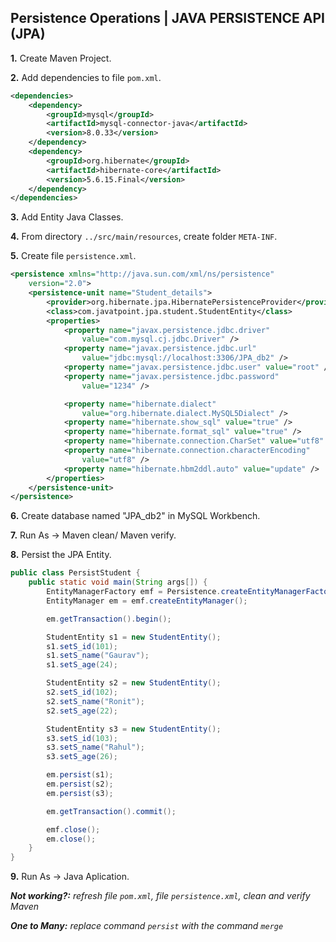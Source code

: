 <h2>Persistence Operations | JAVA PERSISTENCE API (JPA)</h2>

**1.** Create Maven Project.

**2.** Add dependencies to file `pom.xml`.

```xml
<dependencies>
    <dependency>
        <groupId>mysql</groupId>
        <artifactId>mysql-connector-java</artifactId>
        <version>8.0.33</version>
    </dependency>
    <dependency>
        <groupId>org.hibernate</groupId>
        <artifactId>hibernate-core</artifactId>
        <version>5.6.15.Final</version>
    </dependency>
</dependencies>
```

**3.** Add Entity Java Classes.

**4.** From directory `../src/main/resources`, create folder `META-INF`.

**5.** Create file `persistence.xml`.

```xml
<persistence xmlns="http://java.sun.com/xml/ns/persistence"
	version="2.0">
	<persistence-unit name="Student_details">
		<provider>org.hibernate.jpa.HibernatePersistenceProvider</provider>
		<class>com.javatpoint.jpa.student.StudentEntity</class>
		<properties>
			<property name="javax.persistence.jdbc.driver"
				value="com.mysql.cj.jdbc.Driver" />
			<property name="javax.persistence.jdbc.url"
				value="jdbc:mysql://localhost:3306/JPA_db2" />
			<property name="javax.persistence.jdbc.user" value="root" />
			<property name="javax.persistence.jdbc.password"
				value="1234" />

			<property name="hibernate.dialect"
				value="org.hibernate.dialect.MySQL5Dialect" />
			<property name="hibernate.show_sql" value="true" />
			<property name="hibernate.format_sql" value="true" />
			<property name="hibernate.connection.CharSet" value="utf8" />
			<property name="hibernate.connection.characterEncoding"
				value="utf8" />
			<property name="hibernate.hbm2ddl.auto" value="update" />
		</properties>
	</persistence-unit>
</persistence>
```

**6.** Create database named "JPA_db2" in MySQL Workbench.

**7.** Run As -> Maven clean/ Maven verify.

**8.** Persist the JPA Entity.

```java
public class PersistStudent {
	public static void main(String args[]) {
		EntityManagerFactory emf = Persistence.createEntityManagerFactory("Student_details");
		EntityManager em = emf.createEntityManager();

		em.getTransaction().begin();

		StudentEntity s1 = new StudentEntity();
		s1.setS_id(101);
		s1.setS_name("Gaurav");
		s1.setS_age(24);

		StudentEntity s2 = new StudentEntity();
		s2.setS_id(102);
		s2.setS_name("Ronit");
		s2.setS_age(22);

		StudentEntity s3 = new StudentEntity();
		s3.setS_id(103);
		s3.setS_name("Rahul");
		s3.setS_age(26);

		em.persist(s1);
		em.persist(s2);
		em.persist(s3);

		em.getTransaction().commit();

		emf.close();
		em.close();
	}
}
```

**9.** Run As -> Java Aplication.

<i><b>Not working?:</b> refresh file `pom.xml`, file `persistence.xml`, clean and verify Maven</i>

<i><b>One to Many:</b> replace command `persist` with the command `merge`</i>
